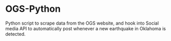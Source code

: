 # OGS-Python
Python script to scrape data from the OGS website, and hook into Social media API to automatically post whenever a new earthquake in Oklahoma is detected.
